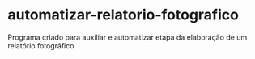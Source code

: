 # automatizar-relatorio-fotografico
 Programa criado para auxiliar e automatizar etapa da elaboração de um relatório fotográfico
